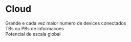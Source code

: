 # Cloud

Grande e cada vez maior numero de devices conectados\
TBs ou PBs de informacoes\
Potencial de escala global

